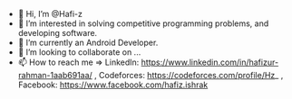 - 👋 Hi, I’m @Hafi-z
- 👀 I’m interested in solving competitive programming problems, and developing software.
- 🌱 I’m currently an Android Developer.
- 💞️ I’m looking to collaborate on ...
- 📫 How to reach me => LinkedIn: https://www.linkedin.com/in/hafizur-rahman-1aab691aa/ , Codeforces: https://codeforces.com/profile/Hz_ , Facebook: https://www.facebook.com/hafiz.ishrak

<!---
Hafi-z/Hafi-z is a ✨ special ✨ repository because its `README.md` (this file) appears on your GitHub profile.
You can click the Preview link to take a look at your changes.
--->

